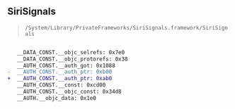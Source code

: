 ## SiriSignals

> `/System/Library/PrivateFrameworks/SiriSignals.framework/SiriSignals`

```diff

   __DATA_CONST.__objc_selrefs: 0x7e0
   __DATA_CONST.__objc_protorefs: 0x38
   __AUTH_CONST.__auth_got: 0x1088
-  __AUTH_CONST.__auth_ptr: 0xb00
+  __AUTH_CONST.__auth_ptr: 0xab0
   __AUTH_CONST.__const: 0xcd00
   __AUTH_CONST.__objc_const: 0x34d8
   __AUTH.__objc_data: 0x1e0

```
